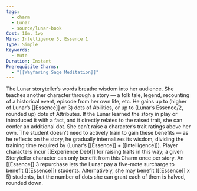 ```yaml
---
tags:
  - charm
  - Lunar
  - source/lunar-book
Cost: 10m, 1wp
Mins: Intelligence 5, Essence 1
Type: Simple
Keywords:
  - Mute
Duration: Instant
Prerequisite Charms:
  - "[[Wayfaring Sage Meditation]]"
---
```

The Lunar storyteller’s words breathe wisdom into her audience. She teaches another character through a story — a folk tale, legend, recounting of a historical event, episode from her own life, etc. He gains up to (higher of Lunar’s [[Essence]] or 3) dots of Abilities, or up to (Lunar’s Essence/2, rounded up) dots of Attributes. If the Lunar learned the story in play or introduced it with a fact, and it directly relates to the raised trait, she can confer an additional dot. She can’t raise a character’s trait ratings above her own. The student doesn’t need to actively train to gain these benefits — as he reflects on the story, he gradually internalizes its wisdom, dividing the training time required by (Lunar’s [[Essence]] + [[Intelligence]]). Player characters incur [[Experience Debt]] for raising traits in this way; a given Storyteller character can only benefit from this Charm once per story. An [[Essence]] 3 repurchase lets the Lunar pay a five-mote surcharge to benefit ([[Essence]]) students. Alternatively, she may benefit ([[Essence]] x 5) students, but the number of dots she can grant each of them is halved, rounded down.